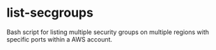 # list-secgroups
Bash script for listing multiple security groups on multiple regions with specific ports within a AWS account.

